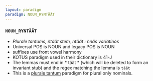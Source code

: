 ```yaml
---
layout: paradigm
paradigm: NOUN_RYNTÄÄT
---
```

### ` NOUN_RYNTÄÄT `

* _Plurale tantums, ntäät stem, ntäät : nnäs variatinos_
* Universal POS is NOUN and legacy POS is NOUN
* suffixes use front vowel harmony
* KOTUS paradigm used in their dictionary is 41-J
* The lemmas must end in * täät * (which will be deleted to form an invariant stub) and the regex matching the lemma is ` täät `
* This is a [plurale tantum](https://en.wikipedia.org/wiki/Plurale_tantum) paradigm for plural only nominals.
